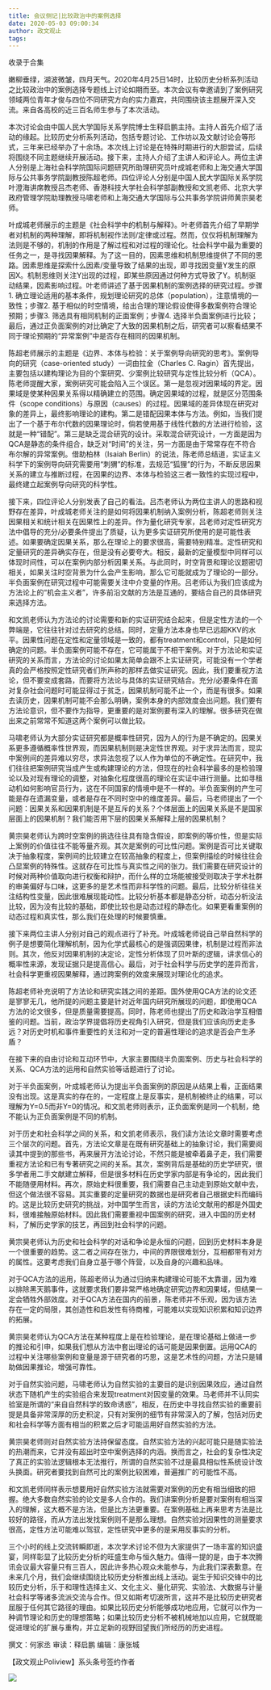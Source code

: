 ```yaml
---
title: 会议侧记|比较政治中的案例选择
date: 2020-05-03 09:00:34
author: 政文观止
tags: 
---
```



收录于合集

嫩柳垂绿，湖波微皱，四月天气。2020年4月25日14时，比较历史分析系列活动之比较政治中的案例选择专题线上讨论如期而至。本次会议有幸邀请到了案例研究领域两位青年才俊与四位不同研究方向的实力嘉宾，共同围绕该主题展开深入交流。来自各高校的近三百名师生参与了本次活动。

  

本次讨论会由中国人民大学国际关系学院博士生释启鹏主持。主持人首先介绍了活动的缘起。比较历史分析系列活动，包括专题讨论、工作坊以及文献讨论会等形式，三年来已经举办了十余场。本次线上讨论是在特殊时期进行的大胆尝试，后续将围绕不同主题继续开展活动。接下来，主持人介绍了主讲人和评论人。两位主讲人分别是上海社会科学院国际问题研究所助理研究员叶成城老师和上海交通大学国际与公共事务学院副教授陈超老师。四位评论人分别是中国人民大学国际关系学院叶澄海讲席教授吕杰老师、香港科技大学社会科学部副教授和文凯老师、北京大学政府管理学院助理教授马啸老师和上海交通大学国际与公共事务学院讲师黄宗昊老师。

  

叶成城老师展示的主题是《社会科学中的机制与解释》。叶老师首先介绍了早期学者对机制的两种理解，即将机制视作法则/定律或过程。然而，仅仅将机制理解为法则是不够的，机制的作用是了解过程和对过程的理论化。社会科学中最为重要的任务之一，是寻找因果解释。为了这一目的，因素思维和机制思维提供了不同的思路。因素思维是探索什么因素/变量导致了结果的出现，即寻找因变量Y发生的原因X。机制思维则关注Y出现的过程，即某些原因通过何种方式导致了Y。机制驱动结果，因素影响过程。叶老师讲述了基于因果机制的案例选择的研究过程。步骤1.
确立理论适用的基本条件，规划理论研究的总体（population），注意情境的一致性；步骤2.
基于相似的时空情境，给出合理的理论假设使得多数案例符合理论预期；步骤3. 筛选具有相同机制的正面案例；步骤4.
选择半负面案例进行比较；最后，通过正负面案例的对比确定了大致的因果机制之后，研究者可以察看结果不同于理论预期的“异常案例”中是否存在相同的因果机制。

  

陈超老师展示的主题是《边界、本体与检验：关于案例导向研究的思考》。案例导向的研究（case-oriented study）一词由拉金（Charles C.
Ragin）首先提出，主要包括以建构理论为目的个案研究、少案例比较研究与定性比较分析（QCA）。陈老师提醒大家，案例研究可能会陷入三个误区。第一是忽视对因果域的界定。因果域是使某种因果关系得以精确建立的范围。确定因果域的过程，就是区分范围条件（scope
conditions）与原因（causes）的过程。因果域的差异体现在研究对象的差异上，最终影响理论的建构。第二是错配因果本体与方法。例如，当我们提出了一个基于布尔代数的因果理论时，倘若使用基于线性代数的方法进行检验，这就是一种“错配”。第三是缺乏混合研究的设计。采取混合研究设计，一方面是因为QCA是静态的条件组合，缺乏对“时间”的关注，另一方面是由于常常存在不符合布尔解的异常案例。借助柏林（Isaiah
Berlin）的说法，陈老师总结道，实证主义科学下的案例导向研究需要用“刺猬”的标准，去规范“狐狸”的行为，不断反思因果关系的建立与推断过程，在因果的边界、本体与检验这三者一致性的实现过程中，最终建立起案例导向研究的科学性。

  

接下来，四位评论人分别发表了自己的看法。吕杰老师认为两位主讲人的思路和视野存在差异，叶成城老师关注的是如何将因果机制纳入案例分析，陈超老师则关注因果相关和统计相关在因果性上的差异。作为量化研究专家，吕老师对定性研究方法中倡导的充分/必要条件提出了质疑，认为更多实证研究所使用的是可能性表述。如果要确定因果关系，那么在理论上的要求很高，需要特别精准。定性研究和定量研究的差异确实存在，但是没有必要夸大。相反，最新的定量模型中同样可以体现时间性，可以在案例内部分析因果关系。与此同时，时空背景和理论议题密切相关，如果关注时空背景为什么会产生影响，那么它可能就成为了理论的一部分。半负面案例在研究过程中可能需要关注中介变量的作用。吕老师认为我们应该成为方法论上的“机会主义者”，许多前沿文献的方法是互通的，要结合自己的具体研究来选择方法。

  

和文凯老师认为方法论的讨论需要和新的实证研究结合起来，但是定性方法的一个弊端是，它往往针对过去研究的总结。同时，定量方法本身也早已远超KKV的水平。因果性问题在定性和定量领域是一致的，都有treatment和control，只是如何确定的问题。半负面案例可能不存在，它可能属于不相干案例。对于方法论和实证研究的关系而言，方法论的讨论如果太简单会跟不上实证研究，可能没有一个学者真的会严格按照定性研究者们所声称的那样去做实证研究。因此，我们要重视方法论，但不要变成套路，而要将方法论与具体的实证研究结合。充分/必要条件在面对复杂社会问题时可能显得过于贫乏，因果机制可能不止一个，而是有很多。如果去读历史，因果机制可能不会那么明确，案例本身的内部效度会出问题。我们要有方法论意识，但不要作为指导，更重要的是对案例要有深入的理解。很多研究在做出来之前常常不知道这两个案例可以做比较。

  

马啸老师认为大部分实证研究都是概率性研究，因为人的行为是不确定的。因果关系更多遵循概率性世界观，而因果机制则是决定性世界观。对于求异法而言，现实中案例间的差异难以穷尽，求异法忽视了以人作为单位的不确定性。在研究中，我们往往把案例研究当成产生或构建理论的方法，但现在的社会科学最多的是检验理论以及对现有理论的调整，对抽象化程度很高的理论在实证中进行测量。比如寻租动机如何影响官员行为，这在不同国家的情境中是不一样的。半负面案例的产生可能是存在遗漏变量，或者是存在不同时空中的维度差异。最后，马老师提出了一个问题：因果关系和因果机制是不是互斥的关系？个体层面上的因果关系是不是国家层面上的因果机制？我们能否用下层的因果关系解释上层的因果机制？

  

黄宗昊老师认为跨时空案例的挑选往往具有隐含假设，即案例的等价性，但是实际上案例的价值往往不能等量齐观。其次是案例的可比性问题。案例是否可比关键取决于抽象程度，案例间的比较建立在较高抽象的程度上，但案例描绘的时候往往会凸显案例的特殊性。这就存在可比性与真实性之间的张力。我们需要在研究设计的时候对两种价值取向进行权衡和辩护，而什么样的立场能被接受则取决于学术社群的审美偏好与口味，这更多的是艺术性而非科学性的问题。最后，比较分析往往关注结构性变量，因此很难展现能动性。比较分析基本都是静态分析，动态分析没法比较，因为没有比较的基础，即使比较也是动态过程的静态化。如果更看重案例的动态过程和真实性，那么我们在处理的时候要慎重。

  

接下来两位主讲人分别对自己的观点进行了补充。叶成城老师说自己举自然科学的例子是想要简化理解机制，因为化学式最核心的是强调因果律，机制是过程而非法则。其次，他反对因果机制的决定论，定性分析体现了贝叶斯的逻辑，讲求信心的概率性来源，发现证据只是提高信心。最后，对于社会科学与历史学的差异而言，社会科学更重视因果解释，通过跨案例的效度来展现对理论化的追求。

  

陈超老师补充说明了方法论和研究实践之间的差距。国外使用QCA方法的论文还是寥寥无几，他所提的问题主要是针对近年国内研究所展现的问题，即使用QCA方法的论文很多，但是质量需要提高。同时，陈老师也提出了历史和政治学互相借鉴的问题。当前，政治学界提倡将历史视角引入研究，但是我们应该向历史走多远？对历史时机和事件重要性的关注和对一定的普遍性理论的追求是否会产生矛盾？

  

在接下来的自由讨论和互动环节中，大家主要围绕半负面案例、历史与社会科学的关系、QCA方法的运用和自然实验等话题进行了讨论。

  

对于半负面案例，叶成城老师认为提出半负面案例的原因是从结果上看，正面结果没有出现。这是真实的存在的，一定程度上是反事实，是机制被终止的结果，可以理解为Y=0.5而非Y=0的情况。和文凯老师则表示，正负面案例是同一个机制，绝不能认为正负面案例是不同的机制。

  

对于历史和社会科学之间的关系，和文凯老师表示，我们读方法论文章时需要考虑三个层次的问题。首先，方法论文章是在既有研究基础上的抽象讨论，我们需要阅读其中提到的那些书，再来展开方法论讨论，不然只能是被牵着鼻子走，我们需要重视方法论和已有专著研究之间的关系。其次，案例背后是基础的历史学研究，很多学者用二手文献建立解释，但是很多材料在历史学家内部是有争论的，因此我们不能随便用材料。再次，原始史料很重要，我们需要自己主动走到原始文献中去，但这个做法很不容易。其实重要的定量研究的数据也是研究者自己根据史料而编码的。这是比较历史研究的挑战，对中国学生而言，读的方法论文献用的都是外国史料，很难接触原始材料。因此我们需要重视中国案例的研究，进入中国的历史材料，了解历史学家的技艺，再回到社会科学的问题。

  

黄宗昊老师认为历史和社会科学的对话和争论是永恒的问题，回到历史材料本身是一个很重要的趋势。这二者之间存在张力，中间的界限很难划分，互相都带有对方的属性。这要考虑我们自身立基于哪个阵营，以及自身的兴趣和品味。

  

对于QCA方法的运用，陈超老师认为通过归纳来构建理论可能不太靠谱，因为难以排除黑天鹅事件，这就要求我们要非常严格地确定研究边界和因果域，但结果一定会牺牲外部效度。对于QCA方法在国内的前景，陈老师并不乐观，因为该方法存在一定的局限，其创造性和启发性有待商榷，可能难以实现知识积累和知识边界的拓展。

  

黄宗昊老师认为QCA方法在某种程度上是在检验理论，是在理论基础上做进一步的推论和引申，如果我们想从方法中套出理论的话可能是因果倒置。运用QCA的过程中关注哪些案例和变量是源于研究者的巧思，这是艺术性的问题，方法只是辅助做因果推论，增强可靠性。

  

对于自然实验问题，马啸老师认为自然实验的主要目的是识别因果效应，通过自然状态下随机产生的实验组合来发现treatment对因变量的效果。马老师并不认同实验室是所谓的“来自自然科学的致命诱惑”，相反，在历史中寻找自然实验的重要前提是具备非常深厚的历史积淀，只有对案例的细节有非常深入的了解，包括对历史和社会科学等方面有相当的积累之后才可能运用好自然实验的方法。

  

黄宗昊老师则对自然实验方法持保留态度。自然实验方法的兴起可能只是随实验法的热潮而来，它并没有超出时空中案例选择的内涵。换而言之，社会的复杂性决定了真正的实验法逻辑根本无法推行，所谓的自然实验不过是最具相似性系统设计改头换面。研究者要找到自然可比的案例比较困难，普遍推广的可能性不高。

  

和文凯老师同样表示想要用好自然实验方法就需要对案例的历史有相当细致的把握。绝大多数自然实验的论文是多人合作的。我们讲案例分析是要对案例有相当深入的理解，这大概不是方法，但是比方法更重要。在案例基础上再来思考方法是比较好的路径，而从方法出发找案例则不是那么理想。自然实验对因果性的测量要求很高，定性方法可能难以驾驭，定性研究中更多的是采用反事实的分析。

  

三个小时的线上交流转瞬即逝，本次学术讨论不但为大家提供了一场丰富的知识盛宴，同样彰显了比较历史分析的旺盛生命与恒久魅力。值得一提的是，由于本次腾讯会议最大容量只有三百人，因此许多热心观众未能参与，为此我们深表歉意。在未来几个月，我们会继续围绕比较历史分析推出线上活动。诞生于知识交锋中的比较历史分析，乐于和理性选择主义、文化主义、量化研究、实验法、大数据与计量社会科学等诸多流派交流与合作。但又如斯考切波所言，这并不是比较历史研究者屈服于任何其它路径的理由。如果比较历史分析能够成功地应用，它就可以作为一种调节理论和历史的理想策略；如果比较历史分析不被机械地加以应用，它就既能促进理论的扩展与重构，并立足新的视野回望我们所经历的历史进程。

  

撰文：何家丞 审读：释启鹏 编辑：康张城

【政文观止Poliview】系头条号签约作者

  

  

![](/images/310/2.jpeg)

  

